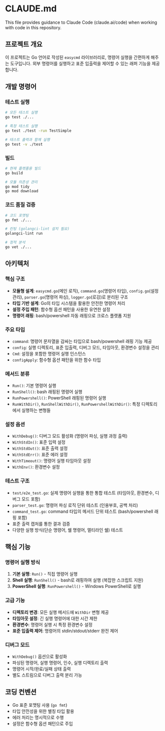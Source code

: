 # CLAUDE.md

This file provides guidance to Claude Code (claude.ai/code) when working with code in this repository.

## 프로젝트 개요

이 프로젝트는 Go 언어로 작성된 `easycmd` 라이브러리로, 명령어 실행을 간편하게 해주는 도구입니다. 외부 명령어를 실행하고 표준 입출력을 제어할 수 있는 래퍼 기능을 제공합니다.

## 개발 명령어

### 테스트 실행
```bash
# 모든 테스트 실행
go test ./...

# 특정 테스트 실행
go test ./test -run TestSimple

# 테스트 출력과 함께 실행
go test -v ./test
```

### 빌드
```bash
# 현재 플랫폼용 빌드
go build

# 모듈 의존성 관리
go mod tidy
go mod download
```

### 코드 품질 검증
```bash
# 코드 포맷팅
go fmt ./...

# 린팅 (golangci-lint 설치 필요)
golangci-lint run

# 정적 분석
go vet ./...
```

## 아키텍처

### 핵심 구조
- **모듈형 설계**: `easycmd.go`(메인 로직), `command.go`(명령어 타입), `config.go`(설정 관리), `parser.go`(명령어 파싱), `logger.go`(로깅)로 분리된 구조
- **타입 기반 설계**: Go의 타입 시스템을 활용한 안전한 명령어 처리
- **설정 주입 패턴**: 함수형 옵션 패턴을 사용한 유연한 설정
- **명령어 래핑**: bash/powershell 자동 래핑으로 크로스 플랫폼 지원

### 주요 타입
- `command`: 명령어 문자열을 감싸는 타입으로 bash/powershell 래핑 기능 제공
- `config`: 실행 디렉토리, 표준 입출력, 디버그 모드, 타임아웃, 환경변수 설정을 관리
- `Cmd`: 설정을 포함한 명령어 실행 인스턴스
- `configApply`: 함수형 옵션 패턴을 위한 함수 타입

### 메서드 분류
- `Run()`: 기본 명령어 실행
- `RunShell()`: bash 래핑된 명령어 실행
- `RunPowershell()`: PowerShell 래핑된 명령어 실행
- `RunWithDir()`, `RunShellWithDir()`, `RunPowershellWithDir()`: 특정 디렉토리에서 실행하는 변형들

### 설정 옵션
- `WithDebug()`: 디버그 모드 활성화 (명령어 파싱, 실행 과정 출력)
- `WithStdIn()`: 표준 입력 설정
- `WithStdOut()`: 표준 출력 설정
- `WithStdErr()`: 표준 에러 설정
- `WithTimeout()`: 명령어 실행 타임아웃 설정
- `WithEnv()`: 환경변수 설정

### 테스트 구조
- `test/e2e_test.go`: 실제 명령어 실행을 통한 통합 테스트 (타임아웃, 환경변수, 디버그 모드 포함)
- `parser_test.go`: 명령어 파싱 로직 단위 테스트 (인용부호, 공백 처리)
- `command_test.go`: command 타입의 메서드 단위 테스트 (bash/powershell 래핑 포함)
- 표준 출력 캡처를 통한 결과 검증
- 다양한 실행 방식(단순 명령어, 쉘 명령어, 멀티라인 쉘) 테스트

## 핵심 기능

### 명령어 실행 방식
1. **기본 실행**: `Run()` - 직접 명령어 실행
2. **Shell 실행**: `RunShell()` - bash로 래핑하여 실행 (복잡한 스크립트 지원)
3. **PowerShell 실행**: `RunPowershell()` - Windows PowerShell로 실행

### 고급 기능
- **디렉토리 변경**: 모든 실행 메서드에 `WithDir` 변형 제공
- **타임아웃 설정**: 긴 실행 명령어에 대한 시간 제한
- **환경변수**: 명령어 실행 시 특정 환경변수 설정
- **표준 입출력 제어**: 명령어의 stdin/stdout/stderr 완전 제어

### 디버그 모드
- `WithDebug()` 옵션으로 활성화
- 파싱된 명령어, 실행 명령어, 인수, 실행 디렉토리 출력
- 명령어 시작/완료/실패 상태 출력
- 별도 스트림으로 디버그 출력 분리 가능

## 코딩 컨벤션

- Go 표준 포맷팅 사용 (`go fmt`)
- 타입 안전성을 위한 별칭 타입 활용
- 에러 처리는 명시적으로 수행
- 설정은 함수형 옵션 패턴으로 주입